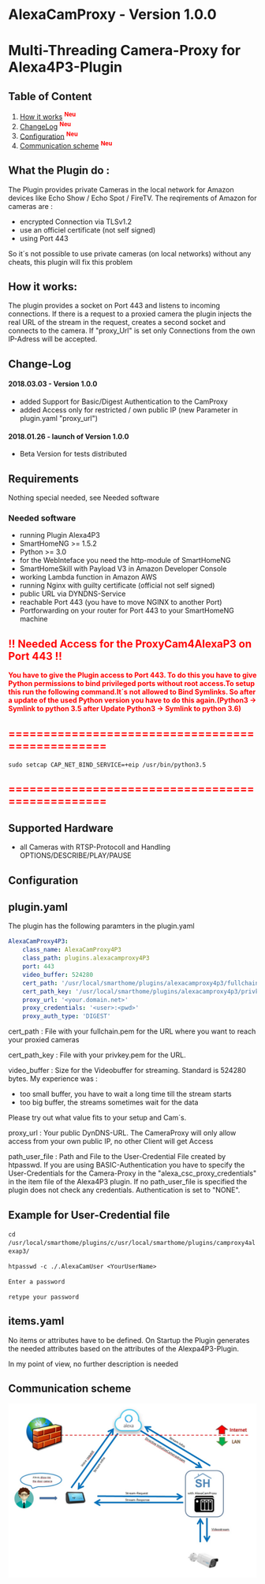 # AlexaCamProxy - Version 1.0.0
# Multi-Threading Camera-Proxy for Alexa4P3-Plugin


## Table of Content
1. [How it works](#howitworks) <sup><span style="color:red"> **Neu**</sup></span>
2. [ChangeLog](#ChangeLog) <sup><span style="color:red"> **Neu**</sup></span>
3. [Configuration](#config) <sup><span style="color:red"> **Neu**</sup></span>
4. [Communication scheme](#scheme) <sup><span style="color:red"> **Neu**</sup></span>


## What the Plugin do :

The Plugin provides private Cameras in the local network for Amazon devices like Echo Show / Echo Spot / FireTV. The reqirements of Amazon for cameras are :

- encrypted Connection via TLSv1.2
- use an officiel certificate (not self signed)
- using Port 443

So it´s not possible to use private cameras (on local networks) without any cheats,
this plugin will fix this problem

## How it works: <a name="howitworks"/></a>

The plugin provides a socket on Port 443 and listens to incoming connections. If there is a request to a proxied camera the plugin injects the real URL of the stream in the request, creates a second socket and connects to the camera.
If "proxy_Url" is set only Connections from the own IP-Adress will be accepted.


## Change-Log <a name="ChangeLog"/></a>

#### 2018.03.03 - Version 1.0.0

- added Support for Basic/Digest Authentication to the CamProxy
- added Access only for restricted / own public IP (new Parameter in plugin.yaml "proxy_url")

#### 2018.01.26 - launch of Version 1.0.0

- Beta Version for tests distributed



## Requirements

Nothing special needed, see Needed software

### Needed software

* running Plugin Alexa4P3
* SmartHomeNG >= 1.5.2
* Python >= 3.0
* for the WebInteface you need the http-module of SmartHomeNG
* SmartHomeSkill with Payload V3 in Amazon Developer Console
* working Lambda function in Amazon AWS
* running Nginx with guilty certificate (official not self signed)
* public URL via DYNDNS-Service
* reachable Port 443 (you have to move NGINX to another Port)
* Portforwarding on your router for Port 443 to your SmartHomeNG machine


## <span style="color:red">**!! Needed Access for the ProxyCam4AlexaP3 on Port 443 !!**</span>

<span style="color:red">**You have to give the Plugin access to Port 443. To do this you have to give Python permissions to bind privileged ports without root access.To setup this run the following command.It´s not allowed to Bind Symlinks. So after a update of the used Python version you have to do this again.(Python3 -> Symlink to python 3.5 after Update Python3 -> Symlink to python 3.6)**</span>

## <span style="color:red">**=================================================**</span>
<pre><code>sudo setcap CAP_NET_BIND_SERVICE=+eip /usr/bin/python3.5
</code></pre>
## <span style="color:red">**=================================================**</span>


## Supported Hardware

* all Cameras with RTSP-Protocoll and Handling OPTIONS/DESCRIBE/PLAY/PAUSE

## Configuration<a name="config"/></a>

## plugin.yaml

The plugin has the following paramters in the plugin.yaml

```yaml
AlexaCamProxy4P3:
    class_name: AlexaCamProxy4P3
    class_path: plugins.alexacamproxy4P3
    port: 443
    video_buffer: 524280
    cert_path: '/usr/local/smarthome/plugins/alexacamproxy4p3/fullchain.pem'
    cert_path_key: '/usr/local/smarthome/plugins/alexacamproxy4p3/privkey.pem'
    proxy_url: '<your.domain.net>'
    proxy_credentials: '<user>:<pwd>'
    proxy_auth_type: 'DIGEST'
```


cert_path : File with your fullchain.pem for the URL where you want to reach your  proxied cameras

cert_path_key : File with your privkey.pem for the URL.

video_buffer : Size for the Videobuffer for streaming. Standard is 524280 bytes. My experience was :
- too small buffer, you have to wait a long time till the stream starts
- too big buffer, the streams sometimes wait for the data

Please try out what value fits to your setup and Cam´s.

proxy_url : Your public DynDNS-URL. The CameraProxy will only allow access from your own public IP, no other Client will get Access


path_user_file : Path and File to the User-Credential File created by htpasswd. If you are using BASIC-Authentication you have to specify the User-Credentials for the Camera-Proxy in the "alexa_csc_proxy_credentials" in the item file of the Alexa4P3 plugin. If no path_user_file is specified the plugin does not check any credentials. Authentication is set to "NONE".

## Example for User-Credential file

`cd /usr/local/smarthome/plugins/c/usr/local/smarthome/plugins/camproxy4alexap3/`

`htpasswd -c ./.AlexaCamUser <YourUserName>`

`Enter a password`

`retype your password`








## items.yaml

No items or attributes have to be defined. On Startup the Plugin generates the needed attributes based on the attributes of the Alexpa4P3-Plugin.

In my point of view, no further description is needed

## Communication scheme <a name="scheme"/></a>

![](./assets/CameraProxyScheme.jpg)
